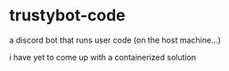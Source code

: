# trustybot-code
a discord bot that runs user code (on the host machine...)

i have yet to come up with a containerized solution
